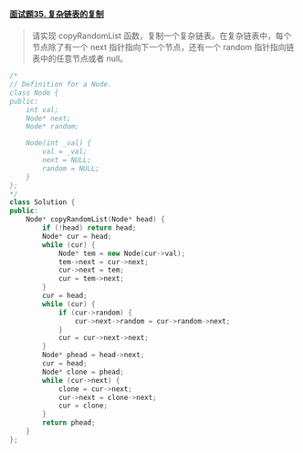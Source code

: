 #### [面试题35. 复杂链表的复制](https://leetcode-cn.com/problems/fu-za-lian-biao-de-fu-zhi-lcof/)

>请实现 copyRandomList 函数，复制一个复杂链表。在复杂链表中，每个节点除了有一个 next 指针指向下一个节点，还有一个 random 指针指向链表中的任意节点或者 null。
>

```c++
/*
// Definition for a Node.
class Node {
public:
    int val;
    Node* next;
    Node* random;

    Node(int _val) {
        val = _val;
        next = NULL;
        random = NULL;
    }
};
*/
class Solution {
public:
    Node* copyRandomList(Node* head) {
        if (!head) return head;
        Node* cur = head;
        while (cur) {
            Node* tem = new Node(cur->val);
            tem->next = cur->next;
            cur->next = tem;
            cur = tem->next;
        }
        cur = head;
        while (cur) {
            if (cur->random) {
                cur->next->random = cur->random->next;
            }
            cur = cur->next->next;
        }
        Node* phead = head->next;
        cur = head;
        Node* clone = phead;
        while (cur->next) {
            clone = cur->next;
            cur->next = clone->next;
            cur = clone;
        }
        return phead;
    }
};
```

